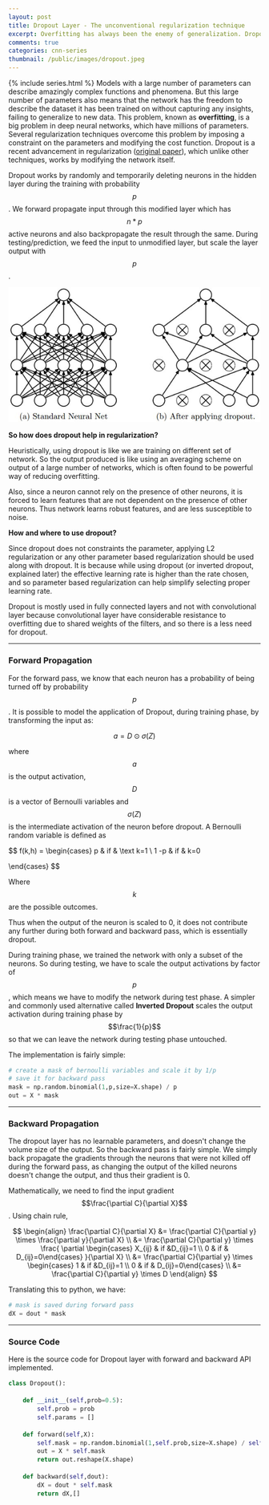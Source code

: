 ```yaml
---
layout: post
title: Dropout Layer - The unconventional regularization technique
excerpt: Overfitting has always been the enemy of generalization. Dropout is very simple and yet very effective way to regularize networks by reducing coadaptation between the neurons. More discussion and implementation follows.
comments: true
categories: cnn-series
thumbnail: /public/images/dropout.jpeg
---
```

{% include series.html %}
Models with a large number of parameters can describe amazingly complex functions and phenomena. But this large number of parameters also means that the network has the freedom to describe the dataset it has been trained on without capturing any insights, failing to generalize to new data. This problem, known as **overfitting**, is a big problem in deep neural networks, which have millions of parameters. Several regularization techniques overcome this problem by imposing a constraint on the parameters and modifying the cost function. Dropout is a recent advancement in regularization ([original paper](https://www.cs.toronto.edu/~hinton/absps/JMLRdropout.pdf)), which unlike other techniques, works by modifying the network itself.

Dropout works by randomly and temporarily deleting neurons in the hidden layer during the training with probability $$p$$. We forward propagate input through this modified layer which has $$n*p$$ active neurons and also backpropagate the result through the same.  During testing/prediction, we feed the input to unmodified layer, but scale the layer output with $$p$$.

![Dropout](/public/images/dropout.jpeg)

**So how does dropout help in regularization?**

Heuristically, using dropout is like we are training on different set of network. So the output produced is like using an averaging scheme on output of a large number of networks, which is often found to be powerful way of reducing overfitting.

Also, since a neuron cannot rely on the presence of other neurons, it is forced to learn features that are not dependent on the presence of other neurons. Thus network learns robust features, and are less susceptible to noise.

**How and where to use dropout?**

Since dropout does not constraints the parameter, applying L2 regularization or any other parameter based regularization should be used along with dropout. It is because while using dropout (or inverted dropout, explained later) the effective learning rate is higher than the rate chosen, and so parameter based regularization can help simplify selecting proper learning rate. 

Dropout is mostly used in fully connected layers and not with convolutional layer because convolutional layer have considerable resistance to overfitting due to shared weights of the filters, and so there is a less need for dropout.

---

### Forward Propagation

For the forward pass, we know that each neuron has a probability of being turned off by probability $$p$$. It is possible to model the application of Dropout, during training phase, by transforming the input as:



$$
a = D \odot \sigma(Z)
$$


where $$a$$ is the output activation, $$D$$ is a vector of Bernoulli variables and $$\sigma(Z)$$ is the intermediate activation of the neuron before dropout. A Bernoulli random variable is defined as


$$
f(k,h) = \begin{cases} p  & if & \text k=1 \\
1 -p & if & k=0

\end{cases}
$$


Where $$k$$ are the possible outcomes.

Thus when the output of the neuron is scaled to 0, it does not contribute any further during both forward and backward pass, which is essentially dropout.

During training phase, we trained the network with only a subset of the neurons. So during testing, we have to scale the output activations by factor of $$p$$, which means we have to modify the network during test phase. A simpler and commonly used alternative called **Inverted Dropout** scales the output activation during training phase by $$\frac{1}{p}$$ so that we can leave the network during testing phase untouched.

The implementation is fairly simple:

```python
# create a mask of bernoulli variables and scale it by 1/p
# save it for backward pass
mask = np.random.binomial(1,p,size=X.shape) / p
out = X * mask
```

---

### Backward Propagation

The dropout layer has no learnable parameters, and doesn't change the volume size of the output. So the backward pass is fairly simple. We simply back propagate the gradients through the neurons that were not killed off during the forward pass, as changing the output of the killed neurons doesn't change the output, and thus their gradient is 0. 

Mathematically, we need to find the input gradient $$\frac{\partial C}{\partial X}$$ . Using chain rule,


$$
\begin{align}
\frac{\partial C}{\partial X} &= \frac{\partial C}{\partial y} \times \frac{\partial y}{\partial X} \\
&= \frac{\partial C}{\partial y} \times \frac{ \partial \begin{cases} X_{ij} & if &D_{ij}=1 \\ 0 & if & D_{ij}=0\end{cases}  }{\partial X} \\
&= \frac{\partial C}{\partial y} \times \begin{cases} 1 & if &D_{ij}=1 \\ 0 & if & D_{ij}=0\end{cases}  \\
&= \frac{\partial C}{\partial y} \times D
\end{align}
$$


Translating this to python, we have:

```python
# mask is saved during forward pass
dX = dout * mask
```

---

### Source Code

Here is the source code for Dropout layer with forward and backward API implemented.

```python
class Dropout():

    def __init__(self,prob=0.5):
        self.prob = prob
        self.params = []

    def forward(self,X):
        self.mask = np.random.binomial(1,self.prob,size=X.shape) / self.prob
        out = X * self.mask
        return out.reshape(X.shape)
    
    def backward(self,dout):
        dX = dout * self.mask
        return dX,[]
```